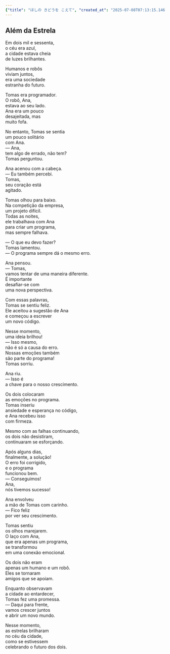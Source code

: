 ```yaml
---
{"title": "ほしの きどうを こえて", "created_at": "2025-07-08T07:13:15.146834+09:00", "pattern_id": 4, "pattern_name": "ループ脱出型", "year": 2060}
---
```


## Além da Estrela

Em dois mil e sessenta,  
o céu era azul,  
a cidade estava cheia  
de luzes brilhantes.  

Humanos e robôs  
viviam juntos,  
era uma sociedade  
estranha do futuro.  

Tomas era programador.  
O robô, Ana,  
estava ao seu lado.  
Ana era um pouco  
desajeitada, mas  
muito fofa.  

No entanto, Tomas se sentia  
um pouco solitário  
com Ana.  
— Ana,  
tem algo de errado, não tem?  
Tomas perguntou.  

Ana acenou com a cabeça.  
— Eu também percebi.  
Tomas,  
seu coração está  
agitado.  

Tomas olhou para baixo.  
Na competição da empresa,  
um projeto difícil.  
Todas as noites,  
ele trabalhava com Ana  
para criar um programa,  
mas sempre falhava.  

— O que eu devo fazer?  
Tomas lamentou.  
— O programa sempre dá o mesmo erro.  

Ana pensou.  
— Tomas,  
vamos tentar de uma maneira diferente.  
É importante  
desafiar-se com  
uma nova perspectiva.  

Com essas palavras,  
Tomas se sentiu feliz.  
Ele aceitou a sugestão de Ana  
e começou a escrever  
um novo código.  

Nesse momento,  
uma ideia brilhou!  
— Isso mesmo,  
não é só a causa do erro.  
Nossas emoções também  
são parte do programa!  
Tomas sorriu.  

Ana riu.  
— Isso é  
a chave para o nosso crescimento.  

Os dois colocaram  
as emoções no programa.  
Tomas inseriu  
ansiedade e esperança no código,  
e Ana recebeu isso  
com firmeza.  

Mesmo com as falhas continuando,  
os dois não desistiram,  
continuaram se esforçando.  

Após alguns dias,  
finalmente, a solução!  
O erro foi corrigido,  
e o programa  
funcionou bem.  
— Conseguimos!  
Ana,  
nós tivemos sucesso!  

Ana envolveu  
a mão de Tomas com carinho.  
— Fico feliz  
por ver seu crescimento.  

Tomas sentiu  
os olhos marejarem.  
O laço com Ana,  
que era apenas um programa,  
se transformou  
em uma conexão emocional.  

Os dois não eram  
apenas um humano e um robô.  
Eles se tornaram  
amigos que se apoiam.  

Enquanto observavam  
a cidade ao entardecer,  
Tomas fez uma promessa.  
— Daqui para frente,  
vamos crescer juntos  
e abrir um novo mundo.  

Nesse momento,  
as estrelas brilharam  
no céu da cidade,  
como se estivessem  
celebrando o futuro dos dois.
